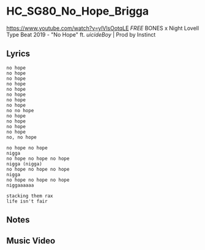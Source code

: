 # HC_SG80_No_Hope_Brigga

https://www.youtube.com/watch?v=ylVlsOotqLE
*FREE* BONES x Night Lovell Type Beat 2019 - "No Hope" ft. $uicideBoy$ | Prod by Instinct

## Lyrics

```
no hope
no hope
no hope
no hope
no hope
no hope
no hope
no hope
no no hope
no hope
no hope
no hope
no hope
no, no hope

no hope no hope
nigga
no hope no hope no hope
nigga (nigga)
no hope no hope no hope
nigga
no hope no hope no hope
niggaaaaaa

stacking them rax
life isn't fair

```

## Notes

## Music Video
